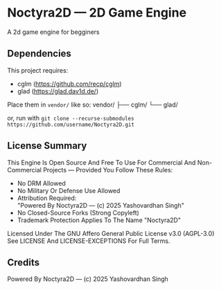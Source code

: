 # Noctyra2D — 2D Game Engine

A 2d game engine for begginers

## Dependencies

This project requires:

- cglm (https://github.com/recp/cglm)
- glad (https://glad.dav1d.de/)

Place them in `vendor/` like so:
vendor/
├── cglm/
└── glad/

or, run with `git clone --recurse-submodules https://github.com/username/Noctyra2D.git`  

## License Summary

This Engine Is Open Source And Free To Use For Commercial And Non-Commercial Projects — Provided You Follow These Rules:

- No DRM Allowed
- No Military Or Defense Use Allowed
- Attribution Required:  
  "Powered By Noctyra2D — (c) 2025 Yashovardhan Singh"
- No Closed-Source Forks (Strong Copyleft)
- Trademark Protection Applies To The Name "Noctyra2D"

Licensed Under The GNU Affero General Public License v3.0 (AGPL-3.0)
See LICENSE And LICENSE-EXCEPTIONS For Full Terms.

## Credits

Powered By Noctyra2D — (c) 2025 Yashovardhan Singh
